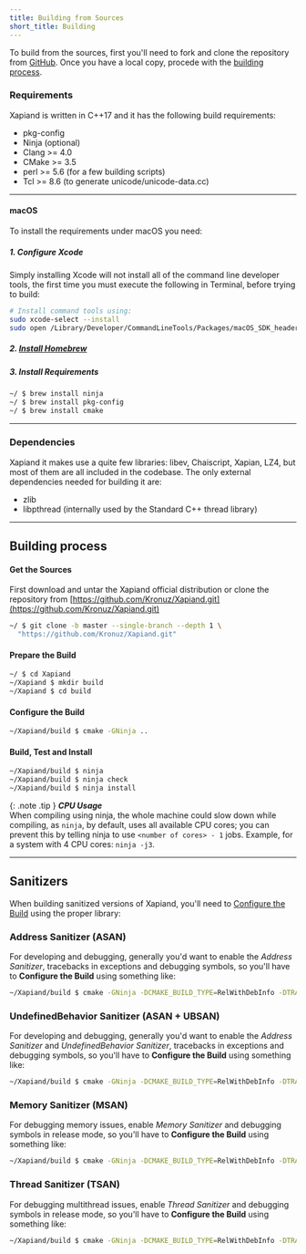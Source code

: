 ```yaml
---
title: Building from Sources
short_title: Building
---
```


[GitHub]: https://github.com/Kronuz/Xapiand

To build from the sources, first you'll need to fork and clone the repository
from [GitHub]. Once you have a local copy, procede with the
[building process](#building-process).


### Requirements

Xapiand is written in C++17 and it has the following build requirements:

* pkg-config
* Ninja (optional)
* Clang >= 4.0
* CMake >= 3.5
* perl >= 5.6 (for a few building scripts)
* Tcl >= 8.6  (to generate unicode/unicode-data.cc)


---
#### macOS

To install the requirements under macOS you need:

##### 1. Configure Xcode

Simply installing Xcode will not install all of the command line developer
tools, the first time you must execute the following in Terminal, before trying
to build:

```sh
# Install command tools using:
sudo xcode-select --install
sudo open /Library/Developer/CommandLineTools/Packages/macOS_SDK_headers_for_macOS_10.14.pkg
```

##### 2. [Install Homebrew](https://docs.brew.sh/Installation)

##### 3. Install Requirements

```sh
~/ $ brew install ninja
~/ $ brew install pkg-config
~/ $ brew install cmake
```


---
### Dependencies

Xapiand it makes use a quite few libraries: libev, Chaiscript, Xapian, LZ4,
but most of them are all included in the codebase. The only external
dependencies needed for building it are:

* zlib
* libpthread (internally used by the Standard C++ thread library)


---
## Building process

#### Get the Sources

First download and untar the Xapiand official distribution or clone the
repository from [https://github.com/Kronuz/Xapiand.git](https://github.com/Kronuz/Xapiand.git)

```sh
~/ $ git clone -b master --single-branch --depth 1 \
  "https://github.com/Kronuz/Xapiand.git"
```

#### Prepare the Build

```sh
~/ $ cd Xapiand
~/Xapiand $ mkdir build
~/Xapiand $ cd build
```

#### Configure the Build

```sh
~/Xapiand/build $ cmake -GNinja ..
```

#### Build, Test and Install

```sh
~/Xapiand/build $ ninja
~/Xapiand/build $ ninja check
~/Xapiand/build $ ninja install
```

{: .note .tip }
**_CPU Usage_**<br>
When compiling using ninja, the whole machine could slow down while compiling,
as `ninja`, by default, uses all available CPU cores; you can prevent this by
telling ninja to use `<number of cores> - 1` jobs. Example, for a system with
4 CPU cores: `ninja -j3`.


---
## Sanitizers

When building sanitized versions of Xapiand, you'll need to
[Configure the Build](#configure-the-build) using the proper library:


### Address Sanitizer (ASAN)

For developing and debugging, generally you'd want to enable the
*Address Sanitizer*, tracebacks in exceptions and debugging symbols,
so you'll have to **Configure the Build** using something like:

```sh
~/Xapiand/build $ cmake -GNinja -DCMAKE_BUILD_TYPE=RelWithDebInfo -DTRACEBACKS=ON -DASSERTS=ON -DASAN=ON ..
```


### UndefinedBehavior Sanitizer (ASAN + UBSAN)

For developing and debugging, generally you'd want to enable the
*Address Sanitizer* and *UndefinedBehavior Sanitizer*, tracebacks in
exceptions and debugging symbols, so you'll have to **Configure the Build**
using something like:

```sh
~/Xapiand/build $ cmake -GNinja -DCMAKE_BUILD_TYPE=RelWithDebInfo -DTRACEBACKS=ON -DASSERTS=ON -DASAN=ON -DUBSAN=ON ..
```


### Memory Sanitizer (MSAN)

For debugging memory issues, enable *Memory Sanitizer* and debugging
symbols in release mode, so you'll have to **Configure the Build** using
something like:

```sh
~/Xapiand/build $ cmake -GNinja -DCMAKE_BUILD_TYPE=RelWithDebInfo -DTRACEBACKS=ON -DASSERTS=ON -DMSAN=ON ..
```


### Thread Sanitizer (TSAN)

For debugging multithread issues, enable *Thread Sanitizer* and debugging
symbols in release mode, so you'll have to **Configure the Build** using
something like:

```sh
~/Xapiand/build $ cmake -GNinja -DCMAKE_BUILD_TYPE=RelWithDebInfo -DTRACEBACKS=ON -DASSERTS=ON -DTSAN=ON ..
```
